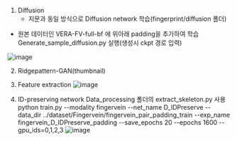 1. Diffusion
   - 지문과 동일 방식으로 Diffusion network 학습(fingerprint/diffusion 폴더)
+ 원본 데이터인 VERA-FV-full-bf 에 위아래 padding을 추가하여 학습
Generate_sample_diffusion.py 실행(생성시 ckpt 경로 입력)

![image](https://github.com/user-attachments/assets/81666198-9458-4e03-9d70-2d05d14d8594)

2. Ridgepattern-GAN(thumbnail)
  
3. Feature extraction
![image](https://github.com/user-attachments/assets/95ee62ce-09de-4bcc-a4be-65df43c863a7)

4. ID-preserving network
   Data_processing 폴더의 extract_skeleton.py 사용
   python train.py --modality fingervein --net_name D_IDPreserve --data_dir ../dataset/Fingervein/fingervein_pair_padding_train  --exp_name fingervein_D_IDPreserve_padding --save_epochs 20 --epochs 1600 --gpu_ids=0,1,2,3
![image](https://github.com/user-attachments/assets/12bb4f38-d400-4947-8d66-d62851e5d610)
